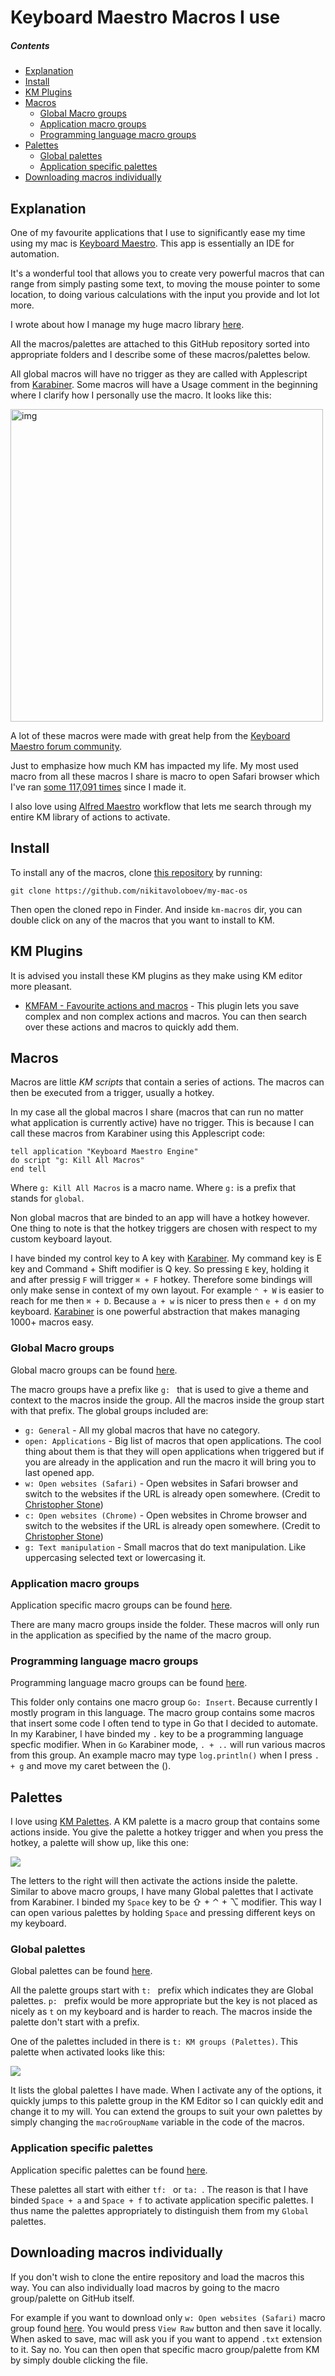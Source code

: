 # Keyboard Maestro Macros I use
##### Contents
- [Explanation](#explanation)
- [Install](#install)
- [KM Plugins](#km-plugins)
- [Macros](#macros)
	- [Global Macro groups](#global-macro-groups)
	- [Application macro groups](#application-macro-groups)
	- [Programming language macro groups](#programming-language-macro-groups)
- [Palettes](#palettes)
	- [Global palettes](#global-palettes)
	- [Application specific palettes](#application-specific-palettes)
- [Downloading macros individually](#downloading-macros-individually)

## Explanation
One of my favourite applications that I use to significantly ease my time using my mac is [Keyboard Maestro](https://www.keyboardmaestro.com/main/). This app is essentially an IDE for automation.

It's a wonderful tool that allows you to create very powerful macros that can range from simply pasting some text, to moving the mouse pointer to some location, to doing various calculations with the input you provide and lot lot more.

I wrote about how I manage my huge macro library [here](https://forum.keyboardmaestro.com/t/notation-i-use-to-manage-my-macros/8907).

All the macros/palettes are attached to this GitHub repository sorted into appropriate folders and I describe some of these macros/palettes below.

All global macros will have no trigger as they are called with Applescript from [Karabiner](https://wiki.nikitavoloboev.xyz/macOS/apps/karabiner/karabiner.html). Some macros will have a Usage comment in the beginning where I clarify how I personally use the macro. It looks like this:

<img src="https://i.imgur.com/5U1wnqz.png" width="500" alt="img">

A lot of these macros were made with great help from the [Keyboard Maestro forum community](https://forum.keyboardmaestro.com/latest).

Just to emphasize how much KM has impacted my life. My most used macro from all these macros I share is macro to open Safari browser which I've ran [some 117,091 times](https://i.imgur.com/09KfToP.png) since I made it.

I also love using [Alfred Maestro](https://github.com/iansinnott/alfred-maestro) workflow that lets me search through my entire KM library of actions to activate.

## Install
To install any of the macros, clone [this repository](https://github.com/nikitavoloboev/my-mac-os) by running:

`git clone https://github.com/nikitavoloboev/my-mac-os`

Then open the cloned repo in Finder. And inside `km-macros` dir, you can double click on any of the macros that you want to install to KM.

## KM Plugins
It is advised you install these KM plugins as they make using KM editor more pleasant.
- [KMFAM - Favourite actions and macros](https://forum.keyboardmaestro.com/t/macro-kmfam-favorite-actions-and-macros/4854) - This plugin lets you save complex and non complex actions and macros. You can then search over these actions and macros to quickly add them.

## Macros
Macros are little _KM scripts_ that contain a series of actions. The macros can then be executed from a trigger, usually a hotkey.

In my case all the global macros I share (macros that can run no matter what application is currently active) have no trigger. This is because I can call these macros from Karabiner using this Applescript code:

```applescript
tell application "Keyboard Maestro Engine"
do script "g: Kill All Macros"
end tell
```

Where `g: Kill All Macros` is a macro name. Where `g:` is a prefix that stands for `global`.

Non global macros that are binded to an app will have a hotkey however. One thing to note is that the hotkey triggers are chosen with respect to my custom keyboard layout.

I have binded my control key to A key with [Karabiner](https://wiki.nikitavoloboev.xyz/macOS/apps/karabiner/karabiner.html). My command key is E key and Command + Shift modifier is Q key. So pressing `E` key, holding it and after pressig `F` will trigger `⌘ + F` hotkey. Therefore some bindings will only make sense in context of my own layout. For example `⌃ + W` is easier to reach for me then `⌘ + D`. Because `a + w` is nicer to press then `e + d` on my keyboard. [Karabiner](https://wiki.nikitavoloboev.xyz/macOS/apps/karabiner/karabiner.html) is one powerful abstraction that makes managing 1000+ macros easy.

### Global Macro groups
Global macro groups can be found [here](macros/global).

The macro groups have a prefix like `g: ` that is used to give a theme and context to the macros inside the group. All the macros inside the group start with that prefix. The global groups included are:
- `g: General` - All my global macros that have no category.
- `open: Applications` - Big list of macros that open applications. The cool thing about them is that they will open applications when triggered but if you are already in the application and run the macro it will bring you to last opened app.
- `w: Open websites (Safari)` - Open websites in Safari browser and switch to the websites if the URL is already open somewhere. (Credit to [Christopher Stone](https://github.com/ccstone))
- `c: Open websites (Chrome)` - Open websites in Chrome browser and switch to the websites if the URL is already open somewhere. (Credit to [Christopher Stone](https://github.com/ccstone))
- `g: Text manipulation` - Small macros that do text manipulation. Like uppercasing selected text or lowercasing it.

### Application macro groups
Application specific macro groups can be found [here](macros/app).

There are many macro groups inside the folder. These macros will only run in the application as specified by the name of the macro group.

### Programming language macro groups
Programming language macro groups can be found [here](macros/programming).

This folder only contains one macro group `Go: Insert`. Because currently I mostly program in this language. The macro group contains some macros that insert some code I often tend to type in Go that I decided to automate. In my Karabiner, I have binded my `.` key to be a programming language specfic modifier. When in `Go` Karabiner mode, `. + ..` will run various macros from this group. An example macro may type `log.println()` when I press `. + g` and move my caret between the ().

## Palettes
I love using [KM Palettes](https://wiki.keyboardmaestro.com/manual/Palettes). A KM palette is a macro group that contains some actions inside. You give the palette a hotkey trigger and when you press the hotkey, a palette will show up, like this one:

![](https://i.imgur.com/b6KB2zM.png)

The letters to the right will then activate the actions inside the palette. Similar to above macro groups, I have many Global palettes that I activate from Karabiner. I binded my `Space` key to be ⇧ + ⌃ + ⌥ modifier. This way I can open various palettes by holding `Space` and pressing different keys on my keyboard.

### Global palettes
Global palettes can be found [here](palettes/global).

All the palette groups start with `t: ` prefix which indicates they are Global palettes. `p: ` prefix would be more appropriate but the key is not placed as nicely as `t` on my keyboard and is harder to reach. The macros inside the palette don't start with a prefix.

One of the palettes included in there is `t: KM groups (Palettes)`. This palette when activated looks like this:

![](https://i.imgur.com/z2TWtio.png)

It lists the global palettes I have made. When I activate any of the options, it quickly jumps to this palette group in the KM Editor so I can quickly edit and change it to my will. You can extend the groups to suit your own palettes by simply changing the `macroGroupName` variable in the code of the macros.

### Application specific palettes
Application specific palettes can be found [here](palettes/app).

These palettes all start with either `tf: ` or `ta: `. The reason is that I have binded `Space + a` and `Space + f` to activate application specific palettes. I thus name the palettes appropriately to distinguish them from my `Global` palettes.

## Downloading macros individually
If you don't wish to clone the entire repository and load the macros this way. You can also individually load macros by going to the macro group/palette on GitHub itself.

For example if you want to download only `w: Open websites (Safari)` macro group found [here](https://github.com/nikitavoloboev/my-mac-os/blob/master/km/macros/global/w:%20Open%20websites%20(Safari).kmmacros). You would press `View Raw` button and then save it locally. When asked to save, mac will ask you if you want to append `.txt` extension to it. Say no. You can then open that specific macro group/palette from KM by simply double clicking the file.
